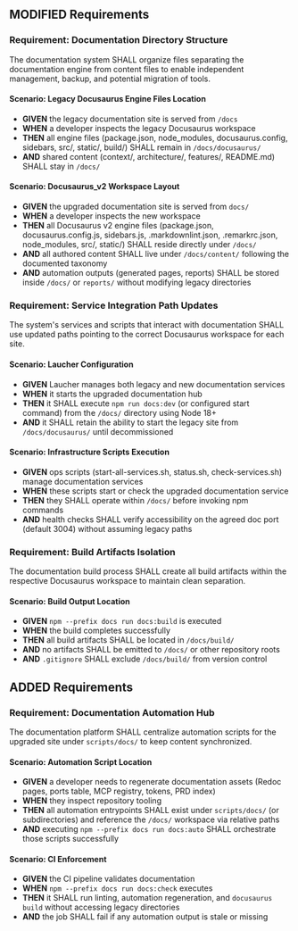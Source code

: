 ## MODIFIED Requirements

### Requirement: Documentation Directory Structure
The documentation system SHALL organize files separating the documentation engine from content files to enable independent management, backup, and potential migration of tools.

#### Scenario: Legacy Docusaurus Engine Files Location
- **GIVEN** the legacy documentation site is served from `/docs`
- **WHEN** a developer inspects the legacy Docusaurus workspace
- **THEN** all engine files (package.json, node_modules, docusaurus.config, sidebars, src/, static/, build/) SHALL remain in `/docs/docusaurus/`
- **AND** shared content (context/, architecture/, features/, README.md) SHALL stay in `/docs/`

#### Scenario: Docusaurus_v2 Workspace Layout
- **GIVEN** the upgraded documentation site is served from `docs/`
- **WHEN** a developer inspects the new workspace
- **THEN** all Docusaurus v2 engine files (package.json, docusaurus.config.js, sidebars.js, .markdownlint.json, .remarkrc.json, node_modules, src/, static/) SHALL reside directly under `/docs/`
- **AND** all authored content SHALL live under `/docs/content/` following the documented taxonomy
- **AND** automation outputs (generated pages, reports) SHALL be stored inside `/docs/` or `reports/` without modifying legacy directories

### Requirement: Service Integration Path Updates
The system's services and scripts that interact with documentation SHALL use updated paths pointing to the correct Docusaurus workspace for each site.

#### Scenario: Laucher Configuration
- **GIVEN** Laucher manages both legacy and new documentation services
- **WHEN** it starts the upgraded documentation hub
- **THEN** it SHALL execute `npm run docs:dev` (or configured start command) from the `/docs/` directory using Node 18+
- **AND** it SHALL retain the ability to start the legacy site from `/docs/docusaurus/` until decommissioned

#### Scenario: Infrastructure Scripts Execution
- **GIVEN** ops scripts (start-all-services.sh, status.sh, check-services.sh) manage documentation services
- **WHEN** these scripts start or check the upgraded documentation service
- **THEN** they SHALL operate within `/docs/` before invoking npm commands
- **AND** health checks SHALL verify accessibility on the agreed doc port (default 3004) without assuming legacy paths

### Requirement: Build Artifacts Isolation
The documentation build process SHALL create all build artifacts within the respective Docusaurus workspace to maintain clean separation.

#### Scenario: Build Output Location
- **GIVEN** `npm --prefix docs run docs:build` is executed
- **WHEN** the build completes successfully
- **THEN** all build artifacts SHALL be located in `/docs/build/`
- **AND** no artifacts SHALL be emitted to `/docs/` or other repository roots
- **AND** `.gitignore` SHALL exclude `/docs/build/` from version control

## ADDED Requirements

### Requirement: Documentation Automation Hub
The documentation platform SHALL centralize automation scripts for the upgraded site under `scripts/docs/` to keep content synchronized.

#### Scenario: Automation Script Location
- **GIVEN** a developer needs to regenerate documentation assets (Redoc pages, ports table, MCP registry, tokens, PRD index)
- **WHEN** they inspect repository tooling
- **THEN** all automation entrypoints SHALL exist under `scripts/docs/` (or subdirectories) and reference the `/docs/` workspace via relative paths
- **AND** executing `npm --prefix docs run docs:auto` SHALL orchestrate those scripts successfully

#### Scenario: CI Enforcement
- **GIVEN** the CI pipeline validates documentation
- **WHEN** `npm --prefix docs run docs:check` executes
- **THEN** it SHALL run linting, automation regeneration, and `docusaurus build` without accessing legacy directories
- **AND** the job SHALL fail if any automation output is stale or missing

